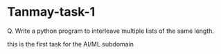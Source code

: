 # Tanmay-task-1
Q.  Write a python program to interleave multiple lists of the same
length.

this is the first task for the AI/ML subdomain
